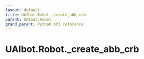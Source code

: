 ```yaml
---
layout: default
title: UAIbot.Robot._create_abb_crb
parent: UAIbot.Robot
grand_parent: Python API reference
---
```


# UAIbot.Robot._create_abb_crb